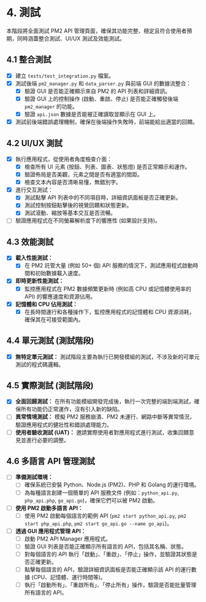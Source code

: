 # 4. 測試

本階段將全面測試 PM2 API 管理頁面，確保其功能完整、穩定且符合使用者預期，同時涵蓋整合測試、UI/UX 測試及效能測試。

## 4.1 整合測試

*   [x] 建立 `tests/test_integration.py` 檔案。
*   [x] 測試後端 `pm2_manager.py` 和 `data_parser.py` 與前端 GUI 的數據流整合：
    *   [x] 驗證 GUI 是否能正確顯示來自 PM2 的 API 列表和詳細資訊。
    *   [x] 驗證 GUI 上的控制操作 (啟動、重啟、停止) 是否能正確觸發後端 `pm2_manager` 的功能。
    *   [x] 驗證 `api.json` 數據是否能被正確讀取並顯示在 GUI 上。
*   [x] 測試前後端錯誤處理機制，確保在後端操作失敗時，前端能給出適當的回饋。

## 4.2 UI/UX 測試

*   [x] 執行應用程式，從使用者角度檢查介面：
    *   [x] 檢查所有 UI 元素 (按鈕、列表、圖表、狀態燈) 是否正常顯示和運作。
    *   [x] 驗證佈局是否美觀，元素之間是否有適當的間距。
    *   [x] 檢查文本內容是否清晰易懂，無錯別字。
*   [x] 進行交互測試：
    *   [x] 測試點擊 API 列表中的不同項目時，詳細資訊面板是否正確更新。
    *   [x] 測試控制按鈕點擊後的視覺回饋和狀態更新。
    *   [x] 測試滾動、縮放等基本交互是否流暢。
*   [ ] 驗證應用程式在不同螢幕解析度下的響應性 (如果設計支持)。

## 4.3 效能測試

*   [x] **載入性能測試：**
    *   [x] 在 PM2 託管大量 (例如 50+ 個) API 服務的情況下，測試應用程式啟動時間和初始數據載入速度。
*   [x] **即時更新性能測試：**
    *   [x] 監控應用程式在 PM2 數據頻繁更新時 (例如高 CPU 或記憶體使用率的 API) 的響應速度和資源佔用。
*   [x] **記憶體和 CPU 佔用測試：**
    *   [x] 在長時間運行和各種操作下，監控應用程式的記憶體和 CPU 資源消耗，確保其在可接受範圍內。

## 4.4 單元測試 (測試階段)

*   [x] **無特定單元測試：** 測試階段主要為執行已開發模組的測試，不涉及新的可單元測試的程式碼邏輯。

## 4.5 實際測試 (測試階段)

*   [x] **全面回歸測試：** 在所有功能模組開發完成後，執行一次完整的端到端測試，確保所有功能仍正常運作，沒有引入新的缺陷。
*   [ ] **異常情境測試：** 模擬 PM2 服務崩潰、PM2 未運行、網路中斷等異常情況，驗證應用程式的健壯性和錯誤處理能力。
*   [ ] **使用者驗收測試 (UAT)：** 邀請實際使用者對應用程式進行測試，收集回饋意見並進行必要的調整。

## 4.6 多語言 API 管理測試

*   [ ] **準備測試環境：**
    *   [ ] 確保系統已安裝 Python、Node.js (PM2)、PHP 和 Golang 的運行環境。
    *   [ ] 為每種語言創建一個簡單的 API 服務文件 (例如：`python_api.py`, `php_api.php`, `go_api.go`)，確保它們可以被 PM2 啟動。
*   [ ] **使用 PM2 啟動多語言 API：**
    *   [ ] 使用 PM2 啟動每個語言的範例 API (`pm2 start python_api.py`, `pm2 start php_api.php`, `pm2 start go_api.go --name go_api`)。
*   [ ] **透過 GUI 應用程式管理 API：**
    *   [ ] 啟動 PM2 API Manager 應用程式。
    *   [ ] 驗證 GUI 列表是否能正確顯示所有語言的 API，包括其名稱、狀態。
    *   [ ] 對每個語言的 API 執行「啟動」、「重啟」、「停止」操作，並驗證其狀態是否正確更新。
    *   [ ] 點擊每個語言的 API，驗證詳細資訊面板是否能正確顯示該 API 的運行數據 (CPU、記憶體、運行時間等)。
    *   [ ] 執行「啟動所有」、「重啟所有」、「停止所有」操作，驗證是否能批量管理所有語言的 API。 